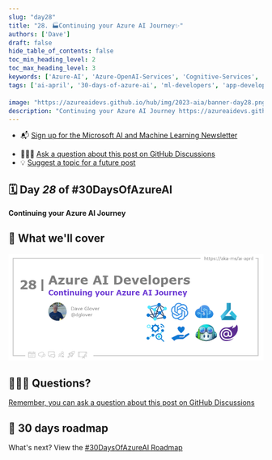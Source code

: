 ```yaml
---
slug: "day28"
title: "28. 🏭Continuing your Azure AI Journey✨"
authors: ['Dave']
draft: false
hide_table_of_contents: false
toc_min_heading_level: 2
toc_max_heading_level: 3
keywords: ['Azure-AI', 'Azure-OpenAI-Services', 'Cognitive-Services', 'Machine-Learning', 'MLOps', 'rai', 'CoPilot', 'Blazor']
tags: ['ai-april', '30-days-of-azure-ai', 'ml-developers', 'app-developers', 'azure-ml', 'azure-open-ai', 'azure-cognitive-services', 'responsible-ai', 'azure-ai-fundamentals']

image: "https://azureaidevs.github.io/hub/img/2023-aia/banner-day28.png"
description: "Continuing your Azure AI Journey https://azureaidevs.github.io/hub/2023-aia/day28 #30DaysOfAzureAI #AzureAiDevs #AI"
---
```


<head>  

  <link rel="canonical"  href="https://azureaidevs.github.io/hub/2023-aia/day28"  />

</head>


- 📬 [Sign up for the Microsoft AI and Machine Learning Newsletter](https://aka.ms/azure-ai-dev-newsletter)
<!-- - 📰 [Subscribe to the #30DaysOfAzureAI RSS feed](https://azureaidevs.github.io/hub/2023-aia/rss.xml) -->
- 🙋🏾‍♂️ [Ask a question about this post on GitHub Discussions](https://github.com/AzureAiDevs/hub/discussions/categories/28-continuing-your-azure-ai-journey✨)
- 💡 [Suggest a topic for a future post](https://github.com/AzureAiDevs/hub/discussions/categories/call-for-content)

## 🗓️ Day _28_ of #30DaysOfAzureAI

<!-- README
The following description is also used for the tweet. So it should be action oriented and grab attention 
If you update the description, please update the description: in the frontmatter as well.
-->

**Continuing your Azure AI Journey**

<!-- README
The following is the intro to the post. It should be a short teaser for the post.
-->



## 🎯 What we'll cover

<!-- README
The following list is the main points of the post. There should be 3-4 main points.
 -->




<!-- 
- Main point 1
- Main point 2
- Main point 3 
- Main point 4
-->

![Image banner for day 28](./../../static/img/2023-aia/banner-day28.png)

<!-- README
Add or update a list relevant references here. These could be links to other blog posts, Microsoft Learn Module, videos, or other resources.
-->



<!-- README
The following is the body of the post. It should be an overview of the post that you are referencing.
See the Learn More section, if you supplied a canonical link, then will be displayed here.
-->






## 🙋🏾‍♂️ Questions?

[Remember, you can ask a question about this post on GitHub Discussions](https://github.com/AzureAiDevs/Discussions/discussions/categories/28-continuing-your-azure-ai-journey✨)

## 📍 30 days roadmap

What's next? View the [#30DaysOfAzureAI Roadmap](/hub/roadmap/30days)